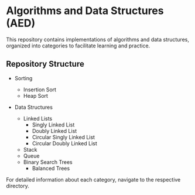 # Algorithms and Data Structures (AED)

This repository contains implementations of algorithms and data structures, organized into categories to facilitate learning and practice.

## Repository Structure

- Sorting
  - Insertion Sort
  - Heap Sort

- Data Structures
  - Linked Lists
    - Singly Linked List
    - Doubly Linked List
    - Circular Singly Linked List
    - Circular Doubly Linked List
  - Stack
  - Queue
  - Binary Search Trees
    - Balanced Trees

For detailed information about each category, navigate to the respective directory.
